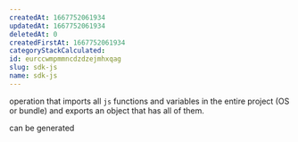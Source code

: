 ```yaml
---
createdAt: 1667752061934
updatedAt: 1667752061934
deletedAt: 0
createdFirstAt: 1667752061934
categoryStackCalculated: 
id: eurccwmpmmncdzdzejmhxqag
slug: sdk-js
name: sdk-js
---
```


operation that imports all `js` functions and variables in the entire project (OS or bundle) and exports an object that has all of them.

can be generated
